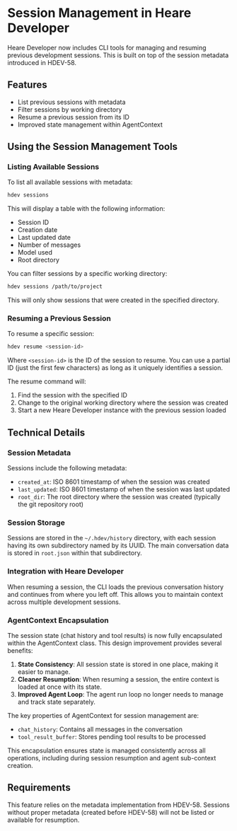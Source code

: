 # Session Management in Heare Developer

Heare Developer now includes CLI tools for managing and resuming previous development sessions. This is built on top of the session metadata introduced in HDEV-58.

## Features

- List previous sessions with metadata
- Filter sessions by working directory
- Resume a previous session from its ID
- Improved state management within AgentContext

## Using the Session Management Tools

### Listing Available Sessions

To list all available sessions with metadata:

```bash
hdev sessions
```

This will display a table with the following information:
- Session ID
- Creation date
- Last updated date
- Number of messages
- Model used
- Root directory

You can filter sessions by a specific working directory:

```bash
hdev sessions /path/to/project
```

This will only show sessions that were created in the specified directory.

### Resuming a Previous Session

To resume a specific session:

```bash
hdev resume <session-id>
```

Where `<session-id>` is the ID of the session to resume. You can use a partial ID (just the first few characters) as long as it uniquely identifies a session.

The resume command will:
1. Find the session with the specified ID
2. Change to the original working directory where the session was created
3. Start a new Heare Developer instance with the previous session loaded

## Technical Details

### Session Metadata

Sessions include the following metadata:
- `created_at`: ISO 8601 timestamp of when the session was created
- `last_updated`: ISO 8601 timestamp of when the session was last updated
- `root_dir`: The root directory where the session was created (typically the git repository root)

### Session Storage

Sessions are stored in the `~/.hdev/history` directory, with each session having its own subdirectory named by its UUID. The main conversation data is stored in `root.json` within that subdirectory.

### Integration with Heare Developer

When resuming a session, the CLI loads the previous conversation history and continues from where you left off. This allows you to maintain context across multiple development sessions.

### AgentContext Encapsulation

The session state (chat history and tool results) is now fully encapsulated within the AgentContext class. This design improvement provides several benefits:

1. **State Consistency**: All session state is stored in one place, making it easier to manage.
2. **Cleaner Resumption**: When resuming a session, the entire context is loaded at once with its state.
3. **Improved Agent Loop**: The agent run loop no longer needs to manage and track state separately.

The key properties of AgentContext for session management are:
- `chat_history`: Contains all messages in the conversation
- `tool_result_buffer`: Stores pending tool results to be processed

This encapsulation ensures state is managed consistently across all operations, including during session resumption and agent sub-context creation.

## Requirements

This feature relies on the metadata implementation from HDEV-58. Sessions without proper metadata (created before HDEV-58) will not be listed or available for resumption.